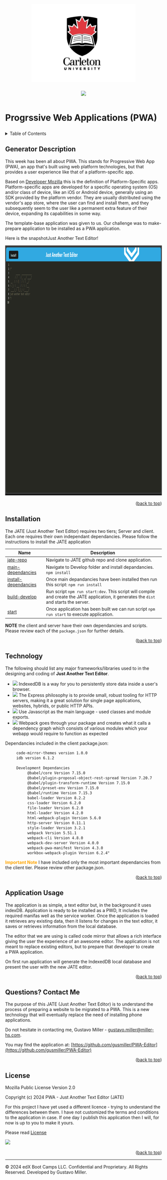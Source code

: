 <a id="readme-top" name="readme-top"></a>

<p align="center"><img src="./assets/images/carleton-u-logo.jpg" height="250"></p>

<p align="center" style="margin-top:25px; margin-bottom:50px;">
	<a><img src="https://img.shields.io/static/v1.svg?label=License&message=Mozilla Public License&color=blue"/></a>
</p>

# Progrssive Web Applications (PWA)

<details style="margin-bottom: 25px; margin-top: 25px;">
	<summary>Table of Contents</summary>
	<ol>
		<li><a href="#Description">Generator Description</a></li>
		<li><a href="#installation">Installation</a></li>
          <li><a href="#technology">Technology Stack</a></li>
		<li><a href="#usage">Application Usage</a></li>
		<li><a href="#contactme">Questions? Contact Me!</a></li>
		<li><a href="#license">License</a></li>
	</ol>
</details>

<div id="Description" style="margin-top: 25px;">

## Generator Description

This week has been all about PWA. This stands for Progressive Web App (PWA), an app that's built using web platform technologies, but that provides a user experience like that of a platform-specific app.

Based on [Developer Mozilla](https://developer.mozilla.org/en-US/docs/Web/Progressive_web_apps/Guides/What_is_a_progressive_web_app) this is the definition of Platform-Specific apps.
Platform-specific apps are developed for a specific operating system (OS) and/or class of device, like an iOS or Android device, generally using an SDK provided by the platform vendor. They are usually distributed using the vendor's app store, where the user can find and install them, and they subsequently seem to the user like a permanent extra feature of their device, expanding its capabilities in some way.

The template-base application was given to us. Our challenge was to make-prepare application to be installed as a PWA application.

Here is the snapshotJust Another Text Editor!

<div align="center" style="margin-top: 15px;"><img src="./Assets/images/jate-001.png" height="800"></div>

<p align="right">(<a href="#readme-top">back to top</a>)</p>
</div>

<div id="installation" style="margin-bottom: 20px;margin-top: 20px;">

## Installation
The JATE (Just Another Text Editor) requires two tiers; Server and client. Each one requires their own independant dependancies. Please follow the instructions to install the JATE application

|Name|Description |
|---|---|
|[jate-repo][jate-repo]| Navigate to JATE github repo and clone application. |
|[main-dependancies][]| Navigate to Develop folder and install depandancies. `npm install` |
|[install-dependancies][]| Once main depandancies have been installed then run this script: `npm run install` |
|[build-develop][] | Run script `npm run start:dev`. This script will compile and create the JATE application, it generates the `dist` and starts the server. |
|[start][] | Once application has been built we can run script `npm run start` to execute application. |

[jate-repo]: https://github.com/gusmiller/PWA-Editor
[main-dependancies]: main-dependacies
[install-dependancies]: install-dependacies
[build-develop]: build-develop
[start]: start

**NOTE** the client and server have their own dependancies and scripts. Please review each of the `package.json` for further details.

<p align="right">(<a href="#readme-top">back to top</a>)</p>
</div>

<div id="technology" style="margin-top: 25px;">

## Technology
The following should list any major frameworks/libraries used to in the designing and coding of **Just Another Text Editor**.

* <a href="https://developer.mozilla.org/en-US/docs/Web/API/IndexedDB_API/Using_IndexedDB"><img src="https://img.shields.io/static/v1.svg?label=Database&message=IndexDB&color=blue"/></a> IndexedDB is a way for you to persistently store data inside a user's browser.
* <a href="https://www.npmjs.com/package/express"><img src="https://img.shields.io/static/v1.svg?label=npm&message=Express&color=magenta"/></a> The Express philosophy is to provide small, robust tooling for HTTP servers, making it a great solution for single page applications, websites, hybrids, or public HTTP APIs.
* <a href="https://developer.mozilla.org/en-US/docs/Web/javascript"><img src="https://img.shields.io/static/v1.svg?label=Javascrip&message=Coding&color=red"/></a> Use Javascript as the main language - used classes and module exports.
* <a href="https://www.freecodecamp.org/news/an-intro-to-webpack-what-it-is-and-how-to-use-it-8304ecdc3c60/"><img src="https://img.shields.io/static/v1.svg?label=PWA&message=Webpack&color=red"/></a> Webpack goes through your package and creates what it calls a dependency graph which consists of various modules which your webapp would require to function as expected

Dependancies included in the client package.json:

```
     code-mirror-themes version 1.0.0
     idb version 6.1.2

     Development Dependancies
          @babel/core Version 7.15.0
          @babel/plugin-proposal-object-rest-spread Version 7.20.7
          @babel/plugin-transform-runtime Version 7.15.0
          @babel/preset-env Version 7.15.0
          @babel/runtime Version 7.15.3
          babel-loader Version 8.2.2
          css-loader Version 6.2.0
          file-loader Version 6.2.0
          html-loader Version 4.2.0
          html-webpack-plugin Version 5.6.0
          http-server Version 0.11.1
          style-loader Version 3.2.1
          webpack Version 5.51.1
          webpack-cli Version 4.8.0
          webpack-dev-server Version 4.0.0
          webpack-pwa-manifest Version 4.3.0
          workbox-webpack-plugin Version 6.2.4"
```
<span style="color:orange;">**Important Note**</span> I have included only the most important dependancies from the client tier. Please review other package.json.

<p align="right">(<a href="#readme-top">back to top</a>)</p>
</div>

<div id="usage" style="margin-top: 25px;">

## Application Usage

The application is as simple, a text editor but, in the background it uses indexDB. Application is ready to be installed as a PWD, It includes the required manifas well as the service worker. Once the application is loaded it retrieves any existing data, then it listens for changes in the text editor, it saves or retrieves information from the local database.

The editor that we are using is called code mirror that allows a rich interface giving the user the experience of an awesome editor. The application is not meant to replace existing editors, but to prepare that developer to create a PWA application.

On first run application will generate the IndexedDB local database and present the user with the new JATE editor.

<p align="right">(<a href="#readme-top">back to top</a>)</p>
</div>

<div id="contactme" style="margin-top: 25px;">

## Questions? Contact Me 

The purpose of this JATE (Just Another Text Editor) is to understand the process of preparing a website to be migrated to a PWA. This is a new technology that will eventually replace the need of installing phone applications.

Do not hesitate in contacting me, Gustavo Miller - gustavo.miller@miller-hs.com.

You may find the application at: [https://github.com/gusmiller/PWA-Editor](https://github.com/gusmiller/PWA-Editor)

<p align="right">(<a href="#readme-top">back to top</a>)</p>
</div>

<div id="license" style="margin-top: 25px;">

## License
Mozilla Public License Version 2.0

Copyright (c) 2024 PWA - Just Another Text Editor (JATE)

For this project I have yet used a different licence - trying to understand the differences between them. I have not customized the terms and conditions to the application in case. If one day I publish this application then I will, for now is up to you to make it yours.

Please read [License](/LICENSE)

<a href=""><img src="https://img.shields.io/static/v1.svg?label=License&message=Mozilla Public License&color=yellow"/></a>

<p align="right">(<a href="#readme-top">back to top</a>)</p>
</div>

---
© 2024 edX Boot Camps LLC. Confidential and Proprietary. All Rights Reserved. Developed by Gustavo Miller.